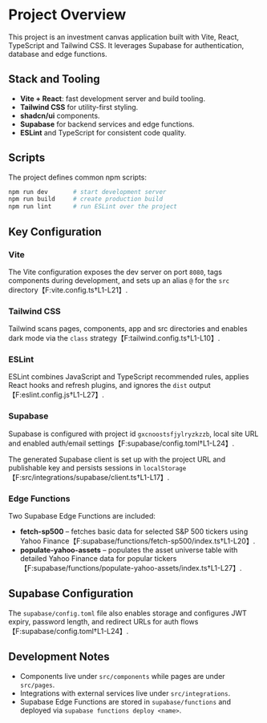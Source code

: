 # Project Overview

This project is an investment canvas application built with Vite, React, TypeScript and Tailwind CSS. It leverages Supabase for authentication, database and edge functions.

## Stack and Tooling
- **Vite + React**: fast development server and build tooling.
- **Tailwind CSS** for utility-first styling.
- **shadcn/ui** components.
- **Supabase** for backend services and edge functions.
- **ESLint** and TypeScript for consistent code quality.

## Scripts
The project defines common npm scripts:

```bash
npm run dev       # start development server
npm run build     # create production build
npm run lint      # run ESLint over the project
```

## Key Configuration

### Vite
The Vite configuration exposes the dev server on port `8080`, tags components during development, and sets up an alias `@` for the `src` directory【F:vite.config.ts†L1-L21】.

### Tailwind CSS
Tailwind scans pages, components, app and src directories and enables dark mode via the `class` strategy【F:tailwind.config.ts†L1-L10】.

### ESLint
ESLint combines JavaScript and TypeScript recommended rules, applies React hooks and refresh plugins, and ignores the `dist` output【F:eslint.config.js†L1-L27】.

### Supabase
Supabase is configured with project id `gxcnoostsfjylryzkzzb`, local site URL and enabled auth/email settings【F:supabase/config.toml†L1-L24】.

The generated Supabase client is set up with the project URL and publishable key and persists sessions in `localStorage`【F:src/integrations/supabase/client.ts†L1-L17】.

### Edge Functions
Two Supabase Edge Functions are included:
- **fetch-sp500** – fetches basic data for selected S&P 500 tickers using Yahoo Finance【F:supabase/functions/fetch-sp500/index.ts†L1-L20】.
- **populate-yahoo-assets** – populates the asset universe table with detailed Yahoo Finance data for popular tickers【F:supabase/functions/populate-yahoo-assets/index.ts†L1-L27】.

## Supabase Configuration
The `supabase/config.toml` file also enables storage and configures JWT expiry, password length, and redirect URLs for auth flows【F:supabase/config.toml†L1-L24】.

## Development Notes
- Components live under `src/components` while pages are under `src/pages`.
- Integrations with external services live under `src/integrations`.
- Supabase Edge Functions are stored in `supabase/functions` and deployed via `supabase functions deploy <name>`.

